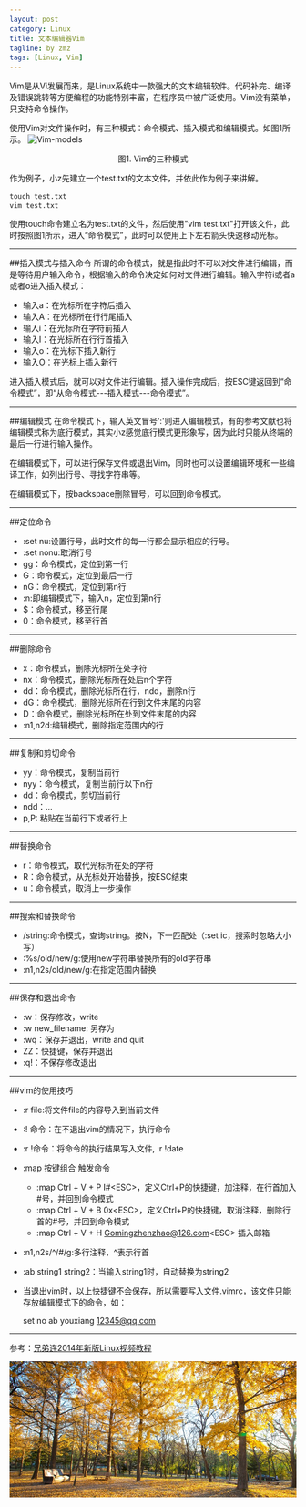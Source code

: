 ```yaml
---
layout: post
category: Linux
title: 文本编辑器Vim
tagline: by zmz
tags: [Linux, Vim]
---
```


Vim是从Vi发展而来，是Linux系统中一款强大的文本编辑软件。代码补完、编译及错误跳转等方便编程的功能特别丰富，在程序员中被广泛使用。Vim没有菜单，只支持命令操作。

<!--more-->

使用Vim对文件操作时，有三种模式：命令模式、插入模式和编辑模式。如图1所示。
![Vim-models](http://dutzmz.github.io/img/Vim-modes.png)
<center>图1. Vim的三种模式</center>

作为例子，小z先建立一个test.txt的文本文件，并依此作为例子来讲解。

    touch test.txt
    vim test.txt
    
使用touch命令建立名为test.txt的文件，然后使用"vim test.txt"打开该文件，此时按照图1所示，进入“命令模式”，此时可以使用上下左右箭头快速移动光标。

***

##插入模式与插入命令
所谓的命令模式，就是指此时不可以对文件进行编辑，而是等待用户输入命令，根据输入的命令决定如何对文件进行编辑。输入字符i或者a或者o进入插入模式：

* 输入a：在光标所在字符后插入
* 输入A：在光标所在行行尾插入
* 输入i：在光标所在字符前插入
* 输入I：在光标所在行行首插入
* 输入o：在光标下插入新行
* 输入O：在光标上插入新行

进入插入模式后，就可以对文件进行编辑。插入操作完成后，按ESC键返回到“命令模式”，即“从命令模式---插入模式---命令模式”。

***

##编辑模式
在命令模式下，输入英文冒号':'则进入编辑模式，有的参考文献也将编辑模式称为底行模式，其实小z感觉底行模式更形象写，因为此时只能从终端的最后一行进行输入操作。

在编辑模式下，可以进行保存文件或退出Vim，同时也可以设置编辑环境和一些编译工作，如列出行号、寻找字符串等。

在编辑模式下，按backspace删除冒号，可以回到命令模式。

***

##定位命令

* :set nu:设置行号，此时文件的每一行都会显示相应的行号。
* :set nonu:取消行号
* gg：命令模式，定位到第一行
* G：命令模式，定位到最后一行
* nG：命令模式，定位到第n行
* :n:即编辑模式下，输入n，定位到第n行
* $：命令模式，移至行尾
* 0：命令模式，移至行首

***

##删除命令

* x：命令模式，删除光标所在处字符
* nx：命令模式，删除光标所在处后n个字符
* dd：命令模式，删除光标所在行，ndd，删除n行
* dG：命令模式，删除光标所在行到文件末尾的内容
* D：命令模式，删除光标所在处到文件末尾的内容
* :n1,n2d:编辑模式，删除指定范围内的行

***

##复制和剪切命令

* yy：命令模式，复制当前行
* nyy：命令模式，复制当前行以下n行
* dd：命令模式，剪切当前行
* ndd：...
* p,P: 粘贴在当前行下或者行上

***

##替换命令

* r：命令模式，取代光标所在处的字符
* R：命令模式，从光标处开始替换，按ESC结束
* u：命令模式，取消上一步操作 

***

##搜索和替换命令

* /string:命令模式，查询string。按N，下一匹配处（:set ic，搜索时忽略大小写）
* :%s/old/new/g:使用new字符串替换所有的old字符串
* :n1,n2s/old/new/g:在指定范围内替换

***

##保存和退出命令

* :w：保存修改，write
* :w new_filename: 另存为
* :wq：保存并退出，write and quit
* ZZ：快捷键，保存并退出
* :q!：不保存修改退出

***

##vim的使用技巧

* :r file:将文件file的内容导入到当前文件
* :! 命令：在不退出vim的情况下，执行命令
* :r !命令：将命令的执行结果写入文件, :r !date
* :map 按键组合 触发命令
   * :map Ctrl + V + P I#&lt;ESC>，定义Ctrl+P的快捷键，加注释，在行首加入#号，并回到命令模式
   *  :map Ctrl + V + B 0x&lt;ESC>，定义Ctrl+P的快捷键，取消注释，删除行首的#号，并回到命令模式
   * :map Ctrl + V + H Gomingzhenzhao@126.com&lt;ESC> 插入邮箱
* :n1,n2s/^/#/g:多行注释，^表示行首
* :ab string1 string2：当输入string1时，自动替换为string2
* 当退出vim时，以上快捷键不会保存，所以需要写入文件.vimrc，该文件只能存放编辑模式下的命令，如：


    set no
    ab youxiang 12345@qq.com
    
***

参考：[兄弟连2014年新版Linux视频教程](http://bbs.lampbrother.net/read-htm-tid-161465.html)

![vim logo](/img/vim.jpg)